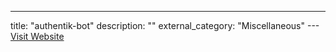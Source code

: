 ---
title: "authentik-bot"
description: ""
external_category: "Miscellaneous"
---[Visit Website](https://github.com/authentik-bot)

